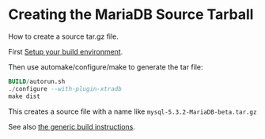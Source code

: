 # Creating the MariaDB Source Tarball

How to create a source tar.gz file.

First [Setup your build environment](/kb/en/Linux_Build_Environment_Setup/).

Then use automake/configure/make to generate the tar file:

```sql
BUILD/autorun.sh
./configure --with-plugin-xtradb
make dist
```

This creates a source file with a name like <code class="highlight fixed" style="white-space:pre-wrap">mysql-5.3.2-MariaDB-beta.tar.gz</code>

See also [the generic build instructions](/mariadb-administration/getting-installing-and-upgrading-mariadb/compiling-mariadb-from-source/generic-build-instructions/).